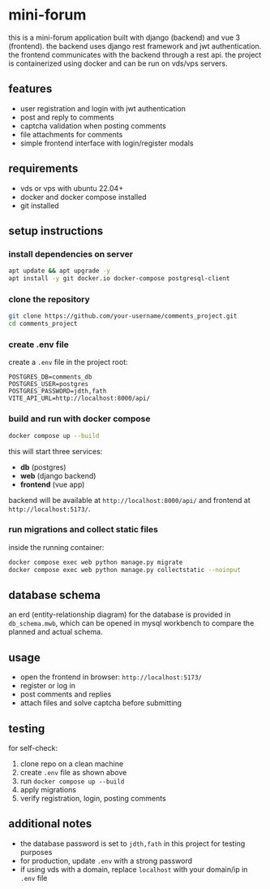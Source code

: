 # mini-forum

this is a mini-forum application built with django (backend) and vue 3 (frontend). the backend uses django rest framework and jwt authentication. the frontend communicates with the backend through a rest api. the project is containerized using docker and can be run on vds/vps servers.

## features

* user registration and login with jwt authentication
* post and reply to comments
* captcha validation when posting comments
* file attachments for comments
* simple frontend interface with login/register modals

## requirements

* vds or vps with ubuntu 22.04+
* docker and docker compose installed
* git installed

## setup instructions

### install dependencies on server

```bash
apt update && apt upgrade -y
apt install -y git docker.io docker-compose postgresql-client
```

### clone the repository

```bash
git clone https://github.com/your-username/comments_project.git
cd comments_project
```

### create .env file

create a `.env` file in the project root:

```env
POSTGRES_DB=comments_db
POSTGRES_USER=postgres
POSTGRES_PASSWORD=jdth,fath
VITE_API_URL=http://localhost:8000/api/
```

### build and run with docker compose

```bash
docker compose up --build
```

this will start three services:

* **db** (postgres)
* **web** (django backend)
* **frontend** (vue app)

backend will be available at `http://localhost:8000/api/` and frontend at `http://localhost:5173/`.

### run migrations and collect static files

inside the running container:

```bash
docker compose exec web python manage.py migrate
docker compose exec web python manage.py collectstatic --noinput
```

## database schema

an erd (entity-relationship diagram) for the database is provided in `db_schema.mwb`, which can be opened in mysql workbench to compare the planned and actual schema.

## usage

* open the frontend in browser: `http://localhost:5173/`
* register or log in
* post comments and replies
* attach files and solve captcha before submitting

## testing

for self-check:

1. clone repo on a clean machine
2. create `.env` file as shown above
3. run `docker compose up --build`
4. apply migrations
5. verify registration, login, posting comments

## additional notes

* the database password is set to `jdth,fath` in this project for testing purposes
* for production, update `.env` with a strong password
* if using vds with a domain, replace `localhost` with your domain/ip in `.env` file
